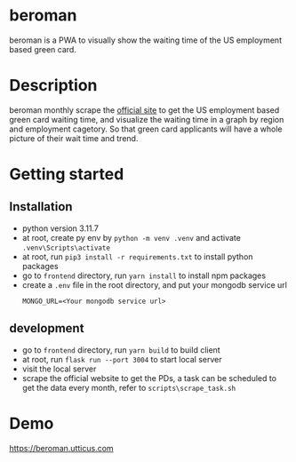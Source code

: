 # beroman
beroman is a PWA to visually show the waiting time of the US employment based green card.

# Description
beroman monthly scrape the [official site](https://travel.state.gov/content/travel/en/legal/visa-law0/visa-bulletin.html) to get the US employment based green card waiting time, and visualize the waiting time in a graph by region and employment cagetory. So that green card applicants will have a whole picture of their wait time and trend.

# Getting started
## Installation
- python version 3.11.7
- at root, create py env by `python -m venv .venv` and activate `.venv\Scripts\activate`
- at root, run `pip3 install -r requirements.txt` to install python packages
- go to `frontend` directory, run `yarn install` to install npm packages
- create a `.env` file in the root directory, and put your mongodb service url
  ```
  MONGO_URL=<Your mongodb service url>
  ```
## development
- go to `frontend` directory, run `yarn build` to build client
- at root, run `flask run --port 3004` to start local server
- visit the local server
- scrape the official website to get the PDs, a task can be scheduled to get the data every month, refer to `scripts\scrape_task.sh`

# Demo
<a href="https://beroman.utticus.com/" target="_blank">https://beroman.utticus.com</a>
